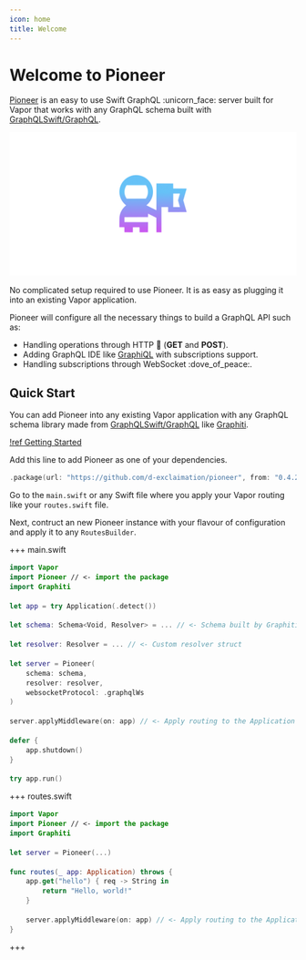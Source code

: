 ```yaml
---
icon: home
title: Welcome
---
```


# Welcome to Pioneer

[Pioneer](https://github.com/d-exclaimation/pioneer) is an easy to use Swift GraphQL :unicorn_face: server built for Vapor that works with any GraphQL schema built with [GraphQLSwift/GraphQL](https://github.com/GraphQLSwift/GraphQL).

![Pioneer](pioneer-banner.png)

No complicated setup required to use Pioneer. It is as easy as plugging it into an existing Vapor application.

Pioneer will configure all the necessary things to build a GraphQL API such as:

- Handling operations through HTTP :incoming_envelope: (**GET** and **POST**).
- Adding GraphQL IDE like [GraphiQL](https://github.com/graphql/graphiql) with subscriptions support.
- Handling subscriptions through WebSocket :dove_of_peace:.

## Quick Start

You can add Pioneer into any existing Vapor application with any GraphQL schema library made from [GraphQLSwift/GraphQL](https://github.com/GraphQLSwift/GraphQL) like [Graphiti](https://github.com/GraphQLSwift/Graphiti).

[!ref Getting Started](./guides/getting-started/setup.md)

Add this line to add Pioneer as one of your dependencies.

```swift
.package(url: "https://github.com/d-exclaimation/pioneer", from: "0.4.2")
```

Go to the `main.swift` or any Swift file where you apply your Vapor routing like your `routes.swift` file.

Next, contruct an new Pioneer instance with your flavour of configuration and apply it to any `RoutesBuilder`.

+++ main.swift

```swift
import Vapor
import Pioneer // <- import the package
import Graphiti

let app = try Application(.detect())

let schema: Schema<Void, Resolver> = ... // <- Schema built by Graphiti

let resolver: Resolver = ... // <- Custom resolver struct

let server = Pioneer(
    schema: schema,
    resolver: resolver,
    websocketProtocol: .graphqlWs
)

server.applyMiddleware(on: app) // <- Apply routing to the Application directly

defer {
    app.shutdown()
}

try app.run()
```

+++ routes.swift

```swift
import Vapor
import Pioneer // <- import the package
import Graphiti

let server = Pioneer(...)

func routes(_ app: Application) throws {
    app.get("hello") { req -> String in
        return "Hello, world!"
    }

    server.applyMiddleware(on: app) // <- Apply routing to the Application directly
}

```

+++
